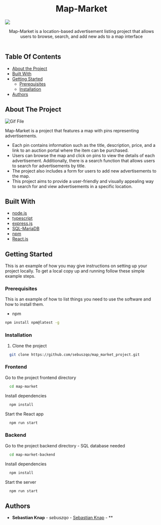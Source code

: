 <br/>
<p align="center">
  <h1 align="center">Map-Market</h1>
<img src="https://socialify.git.ci/sebuszqo/map_market_project/image?font=Inter&language=1&name=1&owner=1&theme=Dark">
  <p align="center">
    Map-Market is a location-based advertisement listing project that allows users to browse, search, and add new ads to a map interface
    <br/>
    <br/>
  </p>
</p>



## Table Of Contents

* [About the Project](#about-the-project)
* [Built With](#built-with)
* [Getting Started](#getting-started)
    * [Prerequisites](#prerequisites)
    * [Installation](#installation)
* [Authors](#authors)


## About The Project

![Gif File](https://github.com/sebuszqo/map_market_project/blob/main/mapmarket-gif.gif)

Map-Market is a project that features a map with pins representing advertisements.
- Each pin contains information such as the title, description, price, and a link to an auction portal where the item can be purchased.
- Users can browse the map and click on pins to view the details of each advertisement. Additionally, there is a search function that allows users to search for advertisements by title.
- The project also includes a form for users to add new advertisements to the map.
- This project aims to provide a user-friendly and visually appealing way to search for and view advertisements in a specific location.

## Built With



* [node.js](https://nodejs.org/en)
* [typescript](https://www.typescriptlang.org)
* [express.js](https://expressjs.com)
* [SQL-MariaDB](https://mariadb.com/kb/en/sql-statements/)
* [npm](https://www.npmjs.com)
* [React.js](https://react.dev)

## Getting Started

This is an example of how you may give instructions on setting up your project locally.
To get a local copy up and running follow these simple example steps.

### Prerequisites

This is an example of how to list things you need to use the software and how to install them.

* npm

```sh
npm install npm@latest -g
```

### Installation

1. Clone the project

```bash
  git clone https://github.com/sebuszqo/map_market_project.git
```
### Frontend

Go to the project frontend directory

```bash
  cd map-market
```

Install dependencies

```bash
  npm install
```

Start the React app

```bash
  npm run start
```
### Backend

Go to the project backend directory - SQL database needed

```bash
  cd map-market-backend
```

Install dependencies

```bash
  npm install
```

Start the server

```bash
  npm run start
```

## Authors

* **Sebastian Knap** - *sebuszqo* - [Sebastian Knap](https://github.com/sebuszqo) - **
